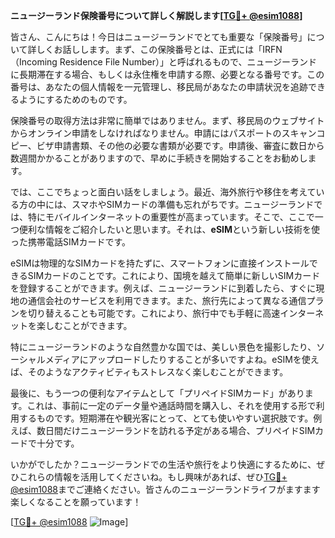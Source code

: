 **ニュージーランド保険番号について詳しく解説します[[TG💪+ @esim1088](https://t.me/s/esim1088)]**

皆さん、こんにちは！今日はニュージーランドでとても重要な「保険番号」について詳しくお話しします。まず、この保険番号とは、正式には「IRFN（Incoming Residence File Number）」と呼ばれるもので、ニュージーランドに長期滞在する場合、もしくは永住権を申請する際、必要となる番号です。この番号は、あなたの個人情報を一元管理し、移民局があなたの申請状況を追跡できるようにするためのものです。

保険番号の取得方法は非常に簡単ではありません。まず、移民局のウェブサイトからオンライン申請をしなければなりません。申請にはパスポートのスキャンコピー、ビザ申請書類、その他の必要な書類が必要です。申請後、審査に数日から数週間かかることがありますので、早めに手続きを開始することをお勧めします。

では、ここでちょっと面白い話をしましょう。最近、海外旅行や移住を考えている方の中には、スマホやSIMカードの準備も忘れがちです。ニュージーランドでは、特にモバイルインターネットの重要性が高まっています。そこで、ここで一つ便利な情報をご紹介したいと思います。それは、**eSIM**という新しい技術を使った携帯電話SIMカードです。

eSIMは物理的なSIMカードを持たずに、スマートフォンに直接インストールできるSIMカードのことです。これにより、国境を越えて簡単に新しいSIMカードを登録することができます。例えば、ニュージーランドに到着したら、すぐに現地の通信会社のサービスを利用できます。また、旅行先によって異なる通信プランを切り替えることも可能です。これにより、旅行中でも手軽に高速インターネットを楽しむことができます。

特にニュージーランドのような自然豊かな国では、美しい景色を撮影したり、ソーシャルメディアにアップロードしたりすることが多いですよね。eSIMを使えば、そのようなアクティビティもストレスなく楽しむことができます。

最後に、もう一つの便利なアイテムとして「プリペイドSIMカード」があります。これは、事前に一定のデータ量や通話時間を購入し、それを使用する形で利用するものです。短期滞在や観光客にとって、とても使いやすい選択肢です。例えば、数日間だけニュージーランドを訪れる予定がある場合、プリペイドSIMカードで十分です。

いかがでしたか？ニュージーランドでの生活や旅行をより快適にするために、ぜひこれらの情報を活用してくださいね。もし興味があれば、ぜひ[TG💪+ @esim1088](https://t.me/s/esim1088)までご連絡ください。皆さんのニュージーランドライフがますます楽しくなることを願っています！

[[TG💪+ @esim1088](https://t.me/s/esim1088) ![Image](https://i.postimg.cc/Y0z9fWf4/image.png)]